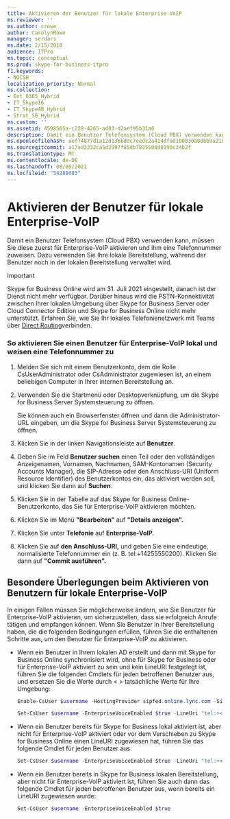 ```yaml
---
title: Aktivieren der Benutzer für lokale Enterprise-VoIP
ms.reviewer: ''
ms.author: crowe
author: CarolynRowe
manager: serdars
ms.date: 2/15/2018
audience: ITPro
ms.topic: conceptual
ms.prod: skype-for-business-itpro
f1.keywords:
- NOCSH
localization_priority: Normal
ms.collection:
- Ent_O365_Hybrid
- IT_Skype16
- IT_Skype4B_Hybrid
- Strat_SB_Hybrid
ms.custom: ''
ms.assetid: 4598565a-c228-4265-ad03-d2aef95b31a0
description: Damit ein Benutzer Telefonsystem (Cloud PBX) verwenden kann, müssen Sie diese zuerst für Enterprise-VoIP aktivieren und ihm eine Telefonnummer zuweisen. Dazu verwenden Sie Ihre lokale Bereitstellung, während der Benutzer noch in der lokalen Bereitstellung verwaltet wird.
ms.openlocfilehash: aef74877d1a12d136bddc7eedc2a414dfad100830a88bb9a21695004be91d1a3
ms.sourcegitcommit: a17ad3332ca5d2997f85db7835500d8190c34b2f
ms.translationtype: MT
ms.contentlocale: de-DE
ms.lasthandoff: 08/05/2021
ms.locfileid: "54289083"
---
```

# <a name="enable-the-users-for-enterprise-voice-on-premises"></a>Aktivieren der Benutzer für lokale Enterprise-VoIP
 
Damit ein Benutzer Telefonsystem (Cloud PBX) verwenden kann, müssen Sie diese zuerst für Enterprise-VoIP aktivieren und ihm eine Telefonnummer zuweisen. Dazu verwenden Sie Ihre lokale Bereitstellung, während der Benutzer noch in der lokalen Bereitstellung verwaltet wird.

> [!Important]
> Skype for Business Online wird am 31. Juli 2021 eingestellt, danach ist der Dienst nicht mehr verfügbar.  Darüber hinaus wird die PSTN-Konnektivität zwischen Ihrer lokalen Umgebung über Skype for Business Server oder Cloud Connector Edition und Skype for Business Online nicht mehr unterstützt.  Erfahren Sie, wie Sie Ihr lokales Telefonienetzwerk mit Teams über [Direct Routing](/MicrosoftTeams/direct-routing-landing-page)verbinden.
  
### <a name="to-enable-a-user-for-enterprise-voice-on-premises-and-assign-a-phone-number"></a>So aktivieren Sie einen Benutzer für Enterprise-VoIP lokal und weisen eine Telefonnummer zu

1. Melden Sie sich mit einem Benutzerkonto, dem die Rolle CsUserAdministrator oder CsAdministrator zugewiesen ist, an einem beliebigen Computer in Ihrer internen Bereitstellung an.
    
2. Verwenden Sie die Startmenü oder Desktopverknüpfung, um die Skype for Business Server Systemsteuerung zu öffnen.
    
    Sie können auch ein Browserfenster öffnen und dann die Administrator-URL eingeben, um die Skype for Business Server Systemsteuerung zu öffnen.
    
3. Klicken Sie in der linken Navigationsleiste auf **Benutzer**.
    
4. Geben Sie im Feld **Benutzer suchen** einen Teil oder den vollständigen Anzeigenamen, Vornamen, Nachnamen, SAM-Kontonamen (Security Accounts Manager), die SIP-Adresse oder den Anschluss-URI (Uniform Resource Identifier) des Benutzerkontos ein, das aktiviert werden soll, und klicken Sie dann auf **Suchen**.
    
5. Klicken Sie in der Tabelle auf das Skype for Business Online-Benutzerkonto, das Sie für Enterprise-VoIP aktivieren möchten.
    
6. Klicken Sie im Menü **"Bearbeiten"** auf **"Details anzeigen".**
    
7. Klicken Sie unter **Telefonie** auf **Enterprise-VoIP**.
    
8. Klicken Sie auf **den Anschluss-URI,** und geben Sie eine eindeutige, normalisierte Telefonnummer ein (z. B. tel:+14255550200). Klicken Sie dann auf **"Commit ausführen".**
    
## <a name="special-considerations-when-enabling-users-for-enterprise-voice-on-premises"></a>Besondere Überlegungen beim Aktivieren von Benutzern für lokale Enterprise-VoIP

In einigen Fällen müssen Sie möglicherweise ändern, wie Sie Benutzer für Enterprise-VoIP aktivieren, um sicherzustellen, dass sie erfolgreich Anrufe tätigen und empfangen können. Wenn Sie Benutzer in Ihrer Bereitstellung haben, die die folgenden Bedingungen erfüllen, führen Sie die enthaltenen Schritte aus, um den Benutzer für Enterprise-VoIP zu aktivieren.
  
- Wenn ein Benutzer in Ihrem lokalen AD erstellt und dann mit Skype for Business Online synchronisiert wird, ohne für Skype for Business oder für Enterprise-VoIP aktiviert zu sein und kein LineURI festgelegt ist, führen Sie die folgenden Cmdlets für jeden betroffenen Benutzer aus, und ersetzen Sie die Werte durch \< \> tatsächliche Werte für Ihre Umgebung:
    
  ```powershell
  Enable-CsUser $username -HostingProvider sipfed.online.lync.com -SipAddress sip:<UserName>@<SIP Domain>
  ```

  ```powershell
  Set-CsUser $username -EnterpriseVoiceEnabled $true -LineUri "tel:+<Telephone Number>"
  ```

- Wenn ein Benutzer bereits für Skype for Business lokal aktiviert ist, aber nicht für Enterprise-VoIP aktiviert oder vor dem Verschieben zu Skype for Business Online einen LineURI zugewiesen hat, führen Sie das folgende Cmdlet für jeden Benutzer aus:
    
  ```powershell
  Set-CsUser $username -EnterpriseVoiceEnabled $true -LineUri "tel:+<Telephone Number>"
  ```

- Wenn ein Benutzer bereits in Skype for Business lokalen Bereitstellung, aber nicht für Enterprise-VoIP aktiviert ist, führen Sie auch dann das folgende Cmdlet für jeden betroffenen Benutzer aus, wenn bereits ein LineURI zugewiesen wurde:
    
  ```powershell
  Set-CsUser $username -EnterpriseVoiceEnabled $true
  ```